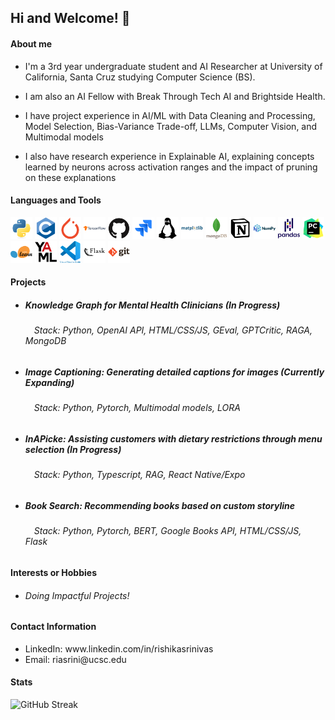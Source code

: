 ## Hi and Welcome! 👋


<h4>About me</h4>
<ul>
	
<li>I'm a 3rd year undergraduate student and AI Researcher at University of California, Santa Cruz studying Computer Science (BS). </li>
<p></p>
<li>I am also an AI Fellow with Break Through Tech AI and Brightside Health.</li>
<p></p>
<li>I have project experience in AI/ML with Data Cleaning and Processing, Model Selection, Bias-Variance Trade-off, LLMs, Computer Vision, and Multimodal models</li>
<p></p>
<li>I also have research experience in Explainable AI, explaining concepts learned by neurons across activation ranges and the impact of pruning on these explanations</li>
</ul>

<h4>Languages and Tools</h4>
<p align="left">
  <img src="https://github.com/devicons/devicon/blob/master/icons/python/python-original.svg" width="35" title="hover text">
  <img src="https://github.com/devicons/devicon/blob/master/icons/c/c-original.svg" width="35" alt="accessibility text">
  <img src="https://github.com/devicons/devicon/blob/master/icons/pytorch/pytorch-original.svg" width="35" alt="accessibility text">
  <img src="https://github.com/devicons/devicon/blob/master/icons/tensorflow/tensorflow-original-wordmark.svg" width="35" alt="accessibility text">
  <img src="https://github.com/devicons/devicon/blob/master/icons/github/github-original.svg" width="35" alt="accessibility text">
  <img src="https://github.com/devicons/devicon/blob/master/icons/jira/jira-original.svg" width="35" alt="accessibility text">
  <img src="https://github.com/devicons/devicon/blob/master/icons/linux/linux-plain.svg" width="35" alt="accessibility text">

  <img src="https://github.com/devicons/devicon/blob/master/icons/matplotlib/matplotlib-original-wordmark.svg" width="35" alt="accessibility text">
  <img src="https://github.com/devicons/devicon/blob/master/icons/mongodb/mongodb-original-wordmark.svg" width="35" alt="accessibility text">
  <img src="https://github.com/devicons/devicon/blob/master/icons/notion/notion-original.svg" width="35" alt="accessibility text">
  <img src="https://github.com/devicons/devicon/blob/master/icons/numpy/numpy-original-wordmark.svg" width="35" alt="accessibility text">
  <img src="https://github.com/devicons/devicon/blob/master/icons/pandas/pandas-original-wordmark.svg" width="35" alt="accessibility text">
  <img src="https://github.com/devicons/devicon/blob/master/icons/pycharm/pycharm-original.svg" width="35" alt="accessibility text">
  <img src="https://github.com/devicons/devicon/blob/master/icons/scikitlearn/scikitlearn-original.svg" width="35" alt="accessibility text">
  <img src="https://github.com/devicons/devicon/blob/master/icons/yaml/yaml-original.svg" width="35" alt="accessibility text">
  <img src="https://github.com/devicons/devicon/blob/master/icons/vscode/vscode-original-wordmark.svg" width="35" alt="accessibility text">

  <img src="https://github.com/devicons/devicon/blob/master/icons/flask/flask-original-wordmark.svg" width="35" alt="accessibility text">

  <img src="https://github.com/devicons/devicon/blob/master/icons/git/git-original-wordmark.svg" width="35" alt="accessibility text">

<h4>Projects</h4>
<ul>
<li><h5>Knowledge Graph for Mental Health Clinicians (In Progress)</h5></li>
<h6>&emsp;Stack: Python, OpenAI API, HTML/CSS/JS, GEval, GPTCritic, RAGA, MongoDB</h6>

<li><h5>Image Captioning: Generating detailed captions for images (Currently Expanding)</h5></li>
<h6>&emsp;Stack: Python, Pytorch, Multimodal models, LORA</h6>
  
<li><h5>InAPicke: Assisting customers with dietary restrictions through menu selection (In Progress)</h5></li>
<h6>&emsp;Stack: Python, Typescript, RAG, React Native/Expo</h6>

  
<li><h5>Book Search: Recommending books based on custom storyline</h5></li>
<h6>&emsp;Stack: Python, Pytorch, BERT, Google Books API, HTML/CSS/JS, Flask </h6>
</ul>
  

<h4>Interests or Hobbies</h4>
<ul><li><h6>Doing Impactful Projects!</h6></li></ul>

<h4>Contact Information</h4>
<ul>
	<li>LinkedIn: www.linkedin.com/in/rishikasrinivas</li>
	<li>Email: riasrini@ucsc.edu</li>
</ul>

<h4>Stats</h4>

![GitHub Streak](https://streak-stats.demolab.com?user=rishikasrinivas)

